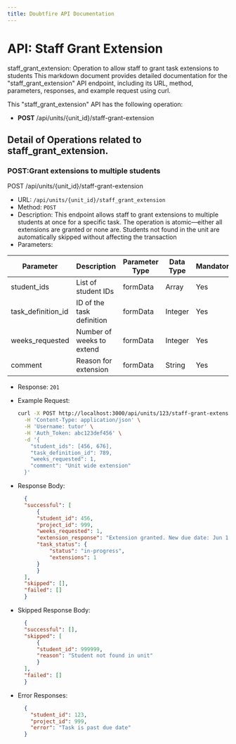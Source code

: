 ```yaml
---
title: Doubtfire API Documentation
---
```


# API: Staff Grant Extension 
staff_grant_extension: Operation to allow staff to grant task extensions to students
This markdown document provides detailed documentation for the "staff_grant_extension" API endpoint, including its URL, method, parameters, responses, and example request using curl.

This "staff_grant_extension" API has the following operation:

- **POST**  /api/units/{unit_id}/staff-grant-extension

## Detail of Operations related to staff_grant_extension.

### POST:Grant extensions to multiple students
POST /api/units/{unit_id}/staff-grant-extension

- URL: `/api/units/{unit_id}/staff_grant_extension`
- Method: `POST`
- Description: This endpoint allows staff to grant extensions to multiple students at once for a specific task. The operation is atomic—either all extensions are granted or none are. Students not found in the unit are automatically skipped without affecting the transaction
- Parameters:

| Parameter          | Description               | Parameter Type | Data Type | Mandatory |
| -------------------| --------------------------| -------------- | --------- | --------- |
| student_ids        | List of student IDs       | formData       | Array     | Yes       |
| task_definition_id | ID of the task definition | formData       | Integer   | Yes       |
| weeks_requested    | Number of weeks to extend | formData       | Integer   | Yes       |
| comment            | Reason for extension      | formData       | String    | Yes       |

- Response: 
 `201`

- Example Request:

  ```bash
  curl -X POST http://localhost:3000/api/units/123/staff-grant-extension \
    -H 'Content-Type: application/json' \
    -H 'Username: tutor' \
    -H 'Auth_Token: abc123def456' \
    -d '{
      "student_ids": [456, 676],
      "task_definition_id": 789,
      "weeks_requested": 1,
      "comment": "Unit wide extension"
    }'

- Response Body:
  ```json
    {
    "successful": [
        {
        "student_id": 456,
        "project_id": 999,
        "weeks_requested": 1,
        "extension_response": "Extension granted. New due date: Jun 1",
        "task_status": {
            "status": "in-progress",
            "extensions": 1
        }
        }
    ],
    "skipped": [],
    "failed": []
    }
  ```
- Skipped Response Body: 
  ```json
    {
    "successful": [],
    "skipped": [
        {
        "student_id": 999999,
        "reason": "Student not found in unit"
        }
    ],
    "failed": []
    }
  ```
- Error Responses: 
  ```json
    {
      "student_id": 123,
      "project_id": 999,
      "error": "Task is past due date"
    }
  ```